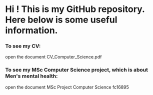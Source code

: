 # 

# Hi ! This is my GitHub repository. Here below is some useful information.



### To see my CV:

open the document CV_Computer_Science.pdf

### To see my MSc Computer Science project, which is about Men's mental health:

open the document MSc Project Computer Science fc16895





### 
